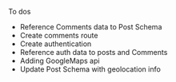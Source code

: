 To dos

- Reference Comments data to Post Schema
- Create comments route
- Create authentication
- Reference auth data to posts and Comments
- Adding GoogleMaps api
- Update Post Schema with geolocation info